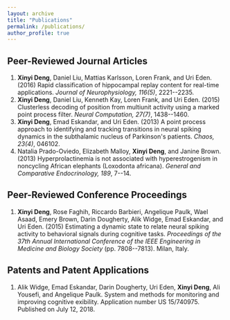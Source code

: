```yaml
---
layout: archive
title: "Publications"
permalink: /publications/
author_profile: true
---
```


Peer-Reviewed Journal Articles
------
1. **Xinyi Deng**, Daniel Liu, Mattias Karlsson, Loren Frank, and Uri Eden. (2016) Rapid classification of hippocampal replay content for real-time applications. *Journal of Neurophysiology, 116(5)*, 2221--2235.
1. **Xinyi Deng**, Daniel Liu, Kenneth Kay, Loren Frank, and Uri Eden. (2015) Clusterless decoding of position from multiunit activity using a marked point process filter. *Neural Computation, 27(7)*, 1438--1460.
1. **Xinyi Deng**, Emad Eskandar, and Uri Eden. (2013) A point process approach to identifying and tracking transitions in neural spiking dynamics in the subthalamic nucleus of Parkinson's patients. *Chaos, 23(4)*, 046102.
1. Natalia Prado-Oviedo, Elizabeth Malloy, **Xinyi Deng**, and Janine Brown. (2013) Hyperprolactinemia is not associated with hyperestrogenism in noncycling African elephants (Loxodonta africana). *General and Comparative Endocrinology, 189*, 7--14.

Peer-Reviewed Conference Proceedings
------
1. **Xinyi Deng**, Rose Faghih, Riccardo Barbieri, Angelique Paulk, Wael Asaad, Emery Brown, Darin Dougherty, Alik Widge, Emad Eskandar, and Uri Eden. (2015) Estimating a dynamic state to relate neural spiking activity to behavioral signals during cognitive tasks. *Proceedings of the 37th Annual International Conference of the IEEE Engineering in Medicine and Biology Society* (pp. 7808--7813). Milan, Italy.

Patents and Patent Applications
------
1. Alik Widge, Emad Eskandar, Darin Dougherty, Uri Eden, **Xinyi Deng**, Ali Yousefi, and Angelique Paulk. System and methods for monitoring and improving cognitive exibility. Application number US 15/740975. Published on July 12, 2018.
